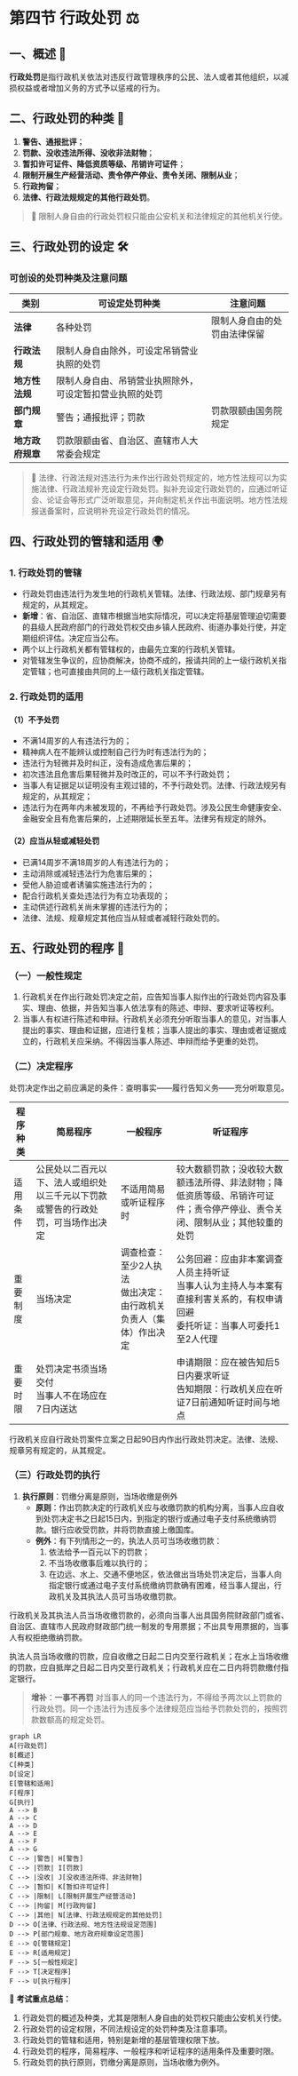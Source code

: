 # 第四节 行政处罚 ⚖️

## 一、概述 🧐
**行政处罚**是指行政机关依法对违反行政管理秩序的公民、法人或者其他组织，以减损权益或者增加义务的方式予以惩戒的行为。

## 二、行政处罚的种类 📜

1. **警告、通报批评**；
2. **罚款、没收违法所得、没收非法财物**；
3. **暂扣许可证件、降低资质等级、吊销许可证件**；
4. **限制开展生产经营活动、责令停产停业、责令关闭、限制从业**；
5. **行政拘留**；
6. **法律、行政法规规定的其他行政处罚**。

> 🚓 限制人身自由的行政处罚权只能由公安机关和法律规定的其他机关行使。

## 三、行政处罚的设定 🛠️

### 可创设的处罚种类及注意问题

| 类别         | 可设定处罚种类                                                                                       | 注意问题                                             |
|--------------|--------------------------------------------------------------------------------------------------------|------------------------------------------------------|
| **法律**     | 各种处罚                                                                                            | 限制人身自由的处罚由法律保留                         |
| **行政法规** | 限制人身自由除外，可设定吊销营业执照的处罚                                                          |                                                      |
| **地方性法规**| 限制人身自由、吊销营业执照除外，可设定暂扣营业执照的处罚                                              |                                                      |
| **部门规章** | 警告；通报批评；罚款                                                                                | 罚款限额由国务院规定                                 |
| **地方政府规章**| 罚款限额由省、自治区、直辖市人大常委会规定                                                             |                                                      |

> 📝 法律、行政法规对违法行为未作出行政处罚规定的，地方性法规可以为实施法律、行政法规补充设定行政处罚。拟补充设定行政处罚的，应通过听证会、论证会等形式广泛听取意见，并向制定机关作出书面说明。地方性法规报送备案时，应说明补充设定行政处罚的情况。

## 四、行政处罚的管辖和适用 🌍

### 1. 行政处罚的管辖
- 行政处罚由违法行为发生地的行政机关管辖。法律、行政法规、部门规章另有规定的，从其规定。
- **新增**：省、自治区、直辖市根据当地实际情况，可以决定将基层管理迫切需要的县级人民政府部门的行政处罚权交由乡镇人民政府、街道办事处行使，并定期组织评估。决定应当公布。
- 两个以上行政机关都有管辖权的，由最先立案的行政机关管辖。
- 对管辖发生争议的，应协商解决，协商不成的，报请共同的上一级行政机关指定管辖；也可直接由共同的上一级行政机关指定管辖。

### 2. 行政处罚的适用
#### （1）不予处罚
- 不满14周岁的人有违法行为的；
- 精神病人在不能辨认或控制自己行为时有违法行为的；
- 违法行为轻微并及时纠正，没有造成危害后果的；
- 初次违法且危害后果轻微并及时改正的，可以不予行政处罚；
- 当事人有证据足以证明没有主观过错的，不予行政处罚。法律、行政法规另有规定的，从其规定；
- 违法行为在两年内未被发现的，不再给予行政处罚。涉及公民生命健康安全、金融安全且有危害后果的，上述期限延长至五年。法律另有规定的除外。

#### （2）应当从轻或减轻处罚
- 已满14周岁不满18周岁的人有违法行为的；
- 主动消除或减轻违法行为危害后果的；
- 受他人胁迫或者诱骗实施违法行为的；
- 配合行政机关查处违法行为有立功表现的；
- 主动供述行政机关尚未掌握的违法行为的；
- 法律、法规、规章规定其他应当从轻或者减轻行政处罚的。

## 五、行政处罚的程序 📝

### （一）一般性规定
1. 行政机关在作出行政处罚决定之前，应告知当事人拟作出的行政处罚内容及事实、理由、依据，并告知当事人依法享有的陈述、申辩、要求听证等权利。
2. 当事人有权进行陈述和申辩。行政机关必须充分听取当事人的意见，对当事人提出的事实、理由和证据，应进行复核；当事人提出的事实、理由或者证据成立的，行政机关应采纳。不得因当事人陈述、申辩而给予更重的处罚。

### （二）决定程序
处罚决定作出之前应满足的条件：查明事实——履行告知义务——充分听取意见。

| 程序种类   | 简易程序                                | 一般程序                                    | 听证程序                                          |
|------------|-----------------------------------------|---------------------------------------------|---------------------------------------------------|
| 适用条件   | 公民处以二百元以下、法人或组织处以三千元以下罚款或警告的行政处罚，可当场作出决定 | 不适用简易或听证程序时                        | 较大数额罚款；没收较大数额违法所得、非法财物；降低资质等级、吊销许可证件；责令停产停业、责令关闭、限制从业；其他较重的处罚 |
| 重要制度   | 当场决定                               | 调查检查：至少2人执法<br>做出决定：由行政机关负责人（集体）作出决定 | 公务回避：应由非本案调查人员主持听证<br>当事人认为主持人与本案有直接利害关系的，有权申请回避<br>委托听证：当事人可委托1至2人代理 |
| 重要时限   | 处罚决定书须当场交付<br>当事人不在场应在7日内送达 |                                             | 申请期限：应在被告知后5日内要求听证<br>告知期限：行政机关应在听证7日前通知听证时间与地点 |

行政机关应自行政处罚案件立案之日起90日内作出行政处罚决定。法律、法规、规章另有规定的，从其规定。

### （三）行政处罚的执行
1. **执行原则**：罚缴分离是原则，当场收缴是例外
   - **原则**：作出罚款决定的行政机关应与收缴罚款的机构分离，当事人应自收到处罚决定书之日起15日内，到指定的银行或通过电子支付系统缴纳罚款。银行应收受罚款，并将罚款直接上缴国库。
   - **例外**：有下列情形之一的，执法人员可当场收缴罚款：
     1. 依法给予一百元以下的罚款；
     2. 不当场收缴事后难以执行的；
     3. 在边远、水上、交通不便地区，依法做出当场处罚决定后，当事人向指定银行或通过电子支付系统缴纳罚款确有困难，经当事人提出，行政机关及其执法人员可当场收缴罚款。

行政机关及其执法人员当场收缴罚款的，必须向当事人出具国务院财政部门或省、自治区、直辖市人民政府财政部门统一制发的专用票据；不出具专用票据的，当事人有权拒绝缴纳罚款。

执法人员当场收缴的罚款，应自收缴之日起二日内交至行政机关；在水上当场收缴的罚款，应自抵岸之日起二日内交至行政机关；行政机关应在二日内将罚款缴付指定银行。

> **增补**：**一事不再罚**
对当事人的同一个违法行为，不得给予两次以上罚款的行政处罚。同一个违法行为违反多个法律规范应当给予罚款处罚的，按照罚款数额高的规定处罚。

```mermaid
graph LR
A[行政处罚]
B[概述]
C[种类]
D[设定]
E[管辖和适用]
F[程序]
G[执行]
A --> B
A --> C
A --> D
A --> E
A --> F
A --> G
C --> |警告| H[警告]
C --> |罚款| I[罚款]
C --> |没收| J[没收违法所得、非法财物]
C --> |暂扣| K[暂扣许可证件]
C --> |限制| L[限制开展生产经营活动]
C --> |拘留| M[行政拘留]
C --> |其他| N[法律、行政法规规定的其他处罚]
D --> O[法律、行政法规、地方性法规设定范围]
D --> P[部门规章、地方政府规章设定范围]
E --> Q[管辖规定]
E --> R[适用规定]
F --> S[一般性规定]
F --> T[决定程序]
F --> U[执行程序]
```

🎯 **考试重点总结：**
1. 行政处罚的概述及种类，尤其是限制人身自由的处罚权只能由公安机关行使。
2. 行政处罚的设定权限，不同法规设定的处罚种类及注意事项。
3. 行政处罚的管辖和适用，特别是新增的基层管理权限下放。
4. 行政处罚的程序，简易程序、一般程序和听证程序的适用条件及重要时限。
5. 行政处罚的执行原则，罚缴分离是原则，当场收缴为例外。

